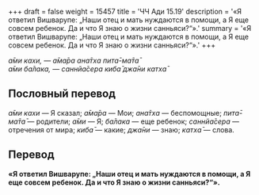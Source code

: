 +++
draft = false
weight = 15457
title = 'ЧЧ Ади 15.19'
description = '«Я ответил Вишварупе: „Наши отец и мать нуждаются в помощи, а Я еще совсем ребенок. Да и что Я знаю о жизни санньяси?“».'
summary = '«Я ответил Вишварупе: „Наши отец и мать нуждаются в помощи, а Я еще совсем ребенок. Да и что Я знаю о жизни санньяси?“».'
+++

_а̄ми кахи, — а̄ма̄ра ана̄тха пита̄-ма̄та̄  
а̄ми ба̄лака, — саннйа̄сера киба̄ джа̄ни катха̄_

## Пословный перевод

_а̄ми_ _кахи_ — Я сказал; _а̄ма̄ра_ — Мои; _ана̄тха_ — беспомощные; _пита̄_\-_ма̄та̄_ — родители; _а̄ми_ — Я; _ба̄лака_ — еще ребенок; _саннйа̄сера_ — отречения от мира; _киба̄_ — какие; _джа̄ни_ — знаю; _катха̄_ — слова.

## Перевод

**«Я ответил Вишварупе: „Наши отец и мать нуждаются в помощи, а Я еще совсем ребенок. Да и что Я знаю о жизни санньяси?“».**
